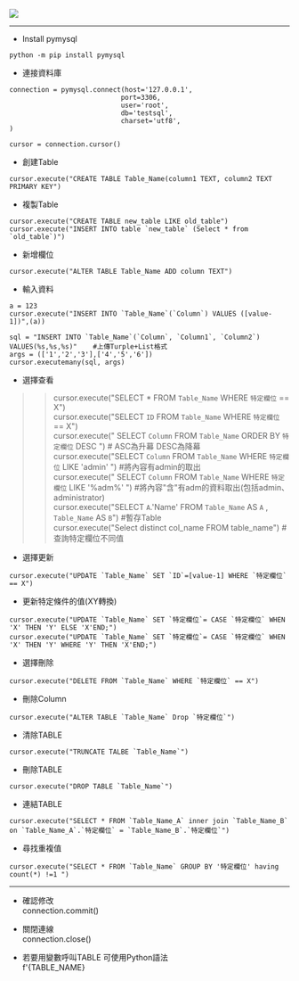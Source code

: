 <img src="https://upload.wikimedia.org/wikipedia/zh/thumb/6/62/MySQL.svg/1200px-MySQL.svg.png" style="display:block; margin:auto;"></img>
  
------------------------

- Install pymysql  

```
python -m pip install pymysql  
```

- 連接資料庫  

```
connection = pymysql.connect(host='127.0.0.1',
                            port=3306,
                            user='root',
                            db='testsql',
                            charset='utf8',
)

cursor = connection.cursor()
```
- 創建Table
```
cursor.execute("CREATE TABLE Table_Name(column1 TEXT, column2 TEXT PRIMARY KEY")
```
- 複製Table
```
cursor.execute("CREATE TABLE new_table LIKE old_table")
cursor.execute("INSERT INTO table `new_table` (Select * from `old_table`)")
```
- 新增欄位
```
cursor.execute("ALTER TABLE Table_Name ADD column TEXT")
```
- 輸入資料
```
a = 123
cursor.execute("INSERT INTO `Table_Name`(`Column`) VALUES ([value-1])",(a))

sql = "INSERT INTO `Table_Name`(`Column`, `Column1`, `Column2`) VALUES(%s,%s,%s)"    #上傳Turple+List格式
args = (['1','2','3'],['4','5','6'])
cursor.executemany(sql, args)
```
- 選擇查看
>> cursor.execute("SELECT * FROM `Table_Name` WHERE `特定欄位` == X")  
>> cursor.execute("SELECT `ID` FROM `Table_Name` WHERE `特定欄位` == X")  
>> cursor.execute(" SELECT  `Column`  FROM `Table_Name` ORDER BY  `特定欄位` DESC ")          # ASC為升幕   DESC為降幕  
>> cursor.execute("SELECT  `Column`  FROM `Table_Name` WHERE  `特定欄位` LIKE  'admin' ")     #將內容有admin的取出  
>> cursor.execute(" SELECT  `Column`  FROM `Table_Name` WHERE  `特定欄位` LIKE  '%adm%' ")    #將內容"含"有adm的資料取出(包括admin、administrator)  
>> cursor.execute("SELECT `A`.'Name' FROM `Table_Name` AS `A` , `Table_Name` AS `B`")        #暫存Table  
>> cursor.execute("Select distinct col_name FROM table_name")                                #查詢特定欄位不同值  

- 選擇更新
```
cursor.execute("UPDATE `Table_Name` SET `ID`=[value-1] WHERE `特定欄位` == X")
```
- 更新特定條件的值(XY轉換)  
```
cursor.execute("UPDATE `Table_Name` SET `特定欄位`= CASE `特定欄位` WHEN 'X' THEN 'Y' ELSE 'X'END;")  
cursor.execute("UPDATE `Table_Name` SET `特定欄位`= CASE `特定欄位` WHEN 'X' THEN 'Y' WHERE 'Y' THEN 'X'END;")  
```
- 選擇刪除
```
cursor.execute("DELETE FROM `Table_Name` WHERE `特定欄位` == X")
```
- 刪除Column
```
cursor.execute("ALTER TABLE `Table_Name` Drop `特定欄位`")
```
- 清除TABLE
```
cursor.execute("TRUNCATE TALBE `Table_Name`")
```
- 刪除TABLE
```
cursor.execute("DROP TABLE `Table_Name`")
```
- 連結TABLE
```
cursor.execute("SELECT * FROM `Table_Name_A` inner join `Table_Name_B` on `Table_Name_A`.`特定欄位` = `Table_Name_B`.`特定欄位`")
```
- 尋找重複值
```
cursor.execute("SELECT * FROM `Table_Name` GROUP BY '特定欄位' having count(*) !=1 ")
```
-------------------------------
- 確認修改  
connection.commit()    
- 關閉連線  
connection.close()       

- 若要用變數呼叫TABLE   可使用Python語法   
f'{TABLE_NAME}
